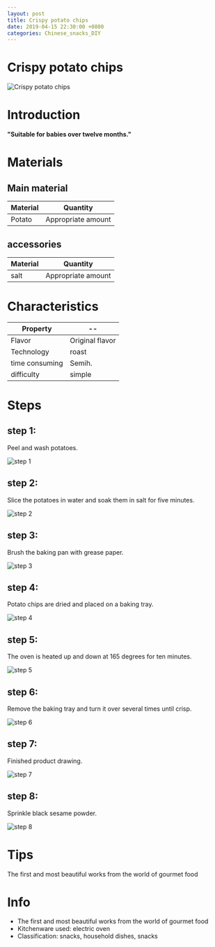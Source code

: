 ```yaml
---
layout: post
title: Crispy potato chips
date: 2019-04-15 22:30:00 +0800
categories: Chinese_snacks_DIY
---
```


# Crispy potato chips

![Crispy potato chips]({{site.baseurl}}/img/405602/405602.jpg)

# Introduction

**"Suitable for babies over twelve months."**

# Materials


## Main material

Material|Quantity
--|--
Potato|Appropriate amount

## accessories

Material|Quantity
--|--
salt|Appropriate amount

# Characteristics

Property|--
--|--
Flavor|Original flavor
Technology|roast
time consuming|Semih.
difficulty|simple

# Steps

## step 1:

Peel and wash potatoes.

![step 1]({{site.baseurl}}/img/405602/1.jpg)

## step 2:

Slice the potatoes in water and soak them in salt for five minutes.

![step 2]({{site.baseurl}}/img/405602/2.jpg)

## step 3:

Brush the baking pan with grease paper.

![step 3]({{site.baseurl}}/img/405602/3.jpg)

## step 4:

Potato chips are dried and placed on a baking tray.

![step 4]({{site.baseurl}}/img/405602/4.jpg)

## step 5:

The oven is heated up and down at 165 degrees for ten minutes.

![step 5]({{site.baseurl}}/img/405602/5.jpg)

## step 6:

Remove the baking tray and turn it over several times until crisp.

![step 6]({{site.baseurl}}/img/405602/6.jpg)

## step 7:

Finished product drawing.

![step 7]({{site.baseurl}}/img/405602/7.jpg)

## step 8:

Sprinkle black sesame powder.

![step 8]({{site.baseurl}}/img/405602/8.jpg)

# Tips

The first and most beautiful works from the world of gourmet food

# Info

- The first and most beautiful works from the world of gourmet food
- Kitchenware used: electric oven
- Classification: snacks, household dishes, snacks